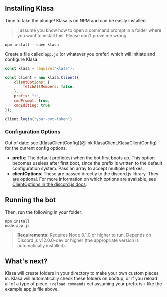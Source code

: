## Installing Klasa

Time to take the plunge! Klasa is on NPM and can be easily installed.

> I assume you know how to open a command prompt in a folder where you want to install this. Please don't prove me wrong.

```
npm install --save klasa
```

Create a file called `app.js` (or whatever you prefer) which will initiate and configure Klasa.

```javascript
const klasa = require("klasa");

const client = new klasa.Client({
    clientOptions: {
        fetchAllMembers: false,
    },
    prefix: "+",
    cmdPrompt: true,
    cmdEditing: true
});

client.login("your-bot-token")
```

### Configuration Options

Out of date: see [KlasaClientConfig]{@link KlasaClient.KlasaClientConfig} for the current config options.

- **prefix**: The default prefix(es) when the bot first boots up. This option becomes useless after first boot, since the prefix is written to the default configuration system. Pass an array to accept multiple prefixes.
- **clientOptions**: These are passed directly to the discord.js library. They are optional. For more information on which options are available, see [ClientOptions in the discord.js docs](https://discord.js.org/#/docs/main/stable/typedef/ClientOptions).

## Running the bot

Then, run the following in your folder:

```
npm install
node app.js
```

> **Requirements**: Requires Node 8.1.0 or higher to run. Depends on Discord.js v12.0.0-dev or higher (the appropriate version is automatically installed).

## What's next?

Klasa will create folders in your directory to make your own custom pieces in. Klasa will automatically check these folders on bootup, or if you reload all of a type of piece. `+reload commands` ect assuming your prefix is `+` like the example app.js file above.
